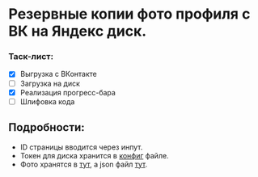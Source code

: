 # Резервные копии фото профиля с ВК на Яндекс диск.

### Таск-лист:

- [x] Выгрузка с ВКонтакте
- [ ] Загрузка на диск
- [x] Реализация прогресс-бара
- [ ] Шлифовка кода

## Подробности:

* ID страницы вводится через инпут.
* Токен для диска хранится в [конфиг](config.ini) файле.
* Фото хранятся в [тут](saved_pictures/piks_out/), а json файл [тут](saved_pictures/saved_pics.json).